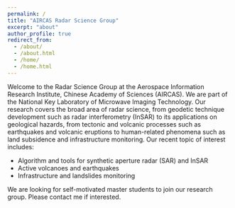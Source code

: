 ```yaml
---
permalink: /
title: "AIRCAS Radar Science Group"
excerpt: "about"
author_profile: true
redirect_from:
  - /about/
  - /about.html
  - /home/
  - /home.html
---
```


Welcome to the Radar Science Group at the Aerospace Information Research Institute, Chinese Academy of Sciences (AIRCAS). We are part of the National Key Laboratory of Microwave Imaging Technology. Our research covers the broad area of radar science, from geodetic technique development such as radar interferometry (InSAR) to its applications on geological hazards, from tectonic and volcanic processes such as earthquakes and volcanic eruptions to human-related phenomena such as land subsidence and infrastructure monitoring. Our recent topic of interest includes:

+ Algorithm and tools for synthetic aperture radar (SAR) and InSAR
+ Active volcanoes and earthquakes
+ Infrastructure and landslides monitoring

We are looking for self-motivated master students to join our research group. Please contact me if interested.


